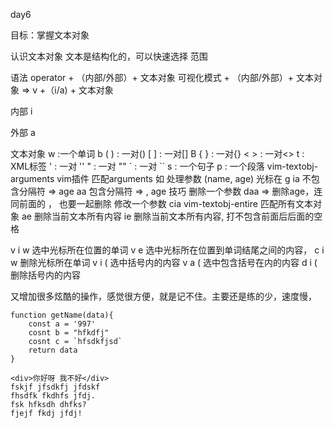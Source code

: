 <!--
 * @Author: hly
 * @Date: 2022-07-07 08:46:20
 * @LastEditors: hly
 * @LastEditTime: 2022-07-07 10:56:17
 * @Description:
-->
day6

目标：掌握文本对象

认识文本对象
    文本是结构化的，可以快速选择
    范围

语法
    operator + （内部/外部）+ 文本对象
        可视化模式 + （内部/外部）+ 文本对象  => v +（i/a) + 文本对象

内部 i

外部 a

文本对象
    w :一个单词
    b ( ) : 一对()
    [ ] : 一对[]
    B { } : 一对{}
    < > : 一对<>
    t : XML标签
    ' : 一对 ''
    " : 一对 ""
    ` : 一对 ``
    s : 一个句子
    p : 一个段落
    vim-textobj-arguments vim插件 匹配arguments 如 处理参数 (name, age) 光标在 g
        ia 不包含分隔符 => age
        aa 包含分隔符  => , age
        技巧
            删除一个参数 daa => 删除age，连同前面的 ， 也要一起删除
            修改一个参数 cia
    vim-textobj-entire 匹配所有文本对象
        ae 删除当前文本所有内容
        ie 删除当前文本所有内容, 打不包含前面后后面的空格

v i w 选中光标所在位置的单词
v e   选中光标所在位置到单词结尾之间的内容，
c i w 删除光标所在单词
v i ( 选中括号内的内容
v a ( 选中包含括号在内的内容
d i ( 删除括号内的内容

又增加很多炫酷的操作，感觉很方便，就是记不住。主要还是练的少，速度慢，
```
function getName(data){
    const a = '997'
    cosnt b = "hfkdfj"
    cosnt c = `hfsdkfjsd`
    return data
}

<div>你好呀 我不好</div>
fskjf jfsdkfj jfdskf
fhsdfk fkdhfs jfdj.
fsk hfksdh dhfks?
fjejf fkdj jfdj!
```